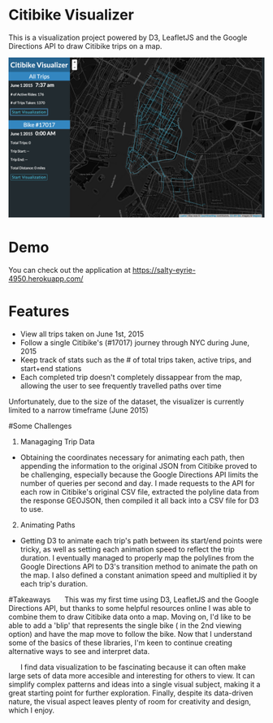 # Citibike Visualizer

This is a visualization project powered by D3, LeafletJS and the Google Directions API to draw Citibike trips on a map. 

![screenshot](https://github.com/kaitohara/citibike-visualizer/blob/master/Screenshot.png)

# Demo
You can check out the application at https://salty-eyrie-4950.herokuapp.com/

# Features
* View all trips taken on June 1st, 2015
* Follow a single Citibike's (#17017) journey through NYC during June, 2015
* Keep track of stats such as the # of total trips taken, active trips, and start+end stations
* Each completed trip doesn't completely dissappear from the map, allowing the user to see frequently travelled paths over time

Unfortunately, due to the size of the dataset, the visualizer is currently limited to a narrow timeframe (June 2015)

#Some Challenges
1. Managaging Trip Data
  * Obtaining the coordinates necessary for animating each path, then appending the information to the original JSON from Citibike proved to be challenging, especially because the Google Directions API limits the number of queries per second and day. I made requests to the API for each row in Citibike's original CSV file, extracted the polyline data from the response GEOJSON, then compiled it all back into a CSV file for D3 to use.
2. Animating Paths
  * Getting D3 to animate each trip's path between its start/end points were tricky, as well as setting each animation speed to reflect the trip duration. I eventually managed to properly map the polylines from the Google Directions API to D3's transition method to animate the path on the map. I also defined a constant animation speed and multiplied it by each trip's duration.
  
#Takeaways
&nbsp;&nbsp;&nbsp;&nbsp;&nbsp; This was my first time using D3, LeafletJS and the Google Directions API, but thanks to some helpful resources online I was able to combine them to draw Citibike data onto a map. Moving on, I'd like to be able to add a 'blip' that represents the single bike
( in the 2nd viewing option) and have the map move to follow the bike. Now that I understand some of the basics of these libraries, I'm keen to continue creating alternative ways to see and interpret data.

&nbsp;&nbsp;&nbsp;&nbsp;&nbsp; I find data visualization to be fascinating because it can often make large sets of data more accesible and interesting for others to view. It can simplify complex patterns and ideas into a single visual subject, making it a great starting point for further exploration. Finally, despite its data-driven nature, the visual aspect leaves plenty of room for creativity and design, which I enjoy. 

